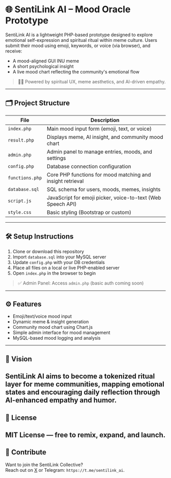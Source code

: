 # 🌐 SentiLink AI – Mood Oracle Prototype
SentiLink AI is a lightweight PHP-based prototype designed to explore emotional self-expression and spiritual ritual within meme culture. Users submit their mood using emoji, keywords, or voice (via browser), and receive:
- A mood-aligned GUI INU meme  
- A short psychological insight  
- A live mood chart reflecting the community's emotional flow
> 🧘‍♂️ Powered by spiritual UX, meme aesthetics, and AI-driven empathy.
---
## 🗂️ Project Structure
| File | Description |
|------|-------------|
| `index.php` | Main mood input form (emoji, text, or voice) |
| `result.php` | Displays meme, AI insight, and community mood chart |
| `admin.php` | Admin panel to manage entries, moods, and settings |
| `config.php` | Database connection configuration |
| `functions.php` | Core PHP functions for mood matching and insight retrieval |
| `database.sql` | SQL schema for users, moods, memes, insights |
| `script.js` | JavaScript for emoji picker, voice-to-text (Web Speech API) |
| `style.css` | Basic styling (Bootstrap or custom) |
---
## 🛠️ Setup Instructions
1. Clone or download this repository  
2. Import `database.sql` into your MySQL server  
3. Update `config.php` with your DB credentials  
4. Place all files on a local or live PHP-enabled server  
5. Open `index.php` in the browser to begin
> ✅ Admin Panel: Access `admin.php` (basic auth coming soon)
---
## ⚙️ Features
- Emoji/text/voice mood input  
- Dynamic meme & insight generation  
- Community mood chart using Chart.js  
- Simple admin interface for mood management  
- MySQL-based mood logging and analysis
---
## 🚀 Vision
SentiLink AI aims to become a tokenized ritual layer for meme communities, mapping emotional states and encouraging daily reflection through AI-enhanced empathy and humor.
---
## 📖 License
MIT License — free to remix, expand, and launch.
---
## 🤝 Contribute
Want to join the SentiLink Collective?  
Reach out on [X](https://x.com/Sentilink_ai) or Telegram: `https://t.me/sentilink_ai`.
